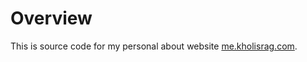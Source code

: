 # **Overview**

This is source code for my personal about website [me.kholisrag.com](https://me.kholisrag.com).
